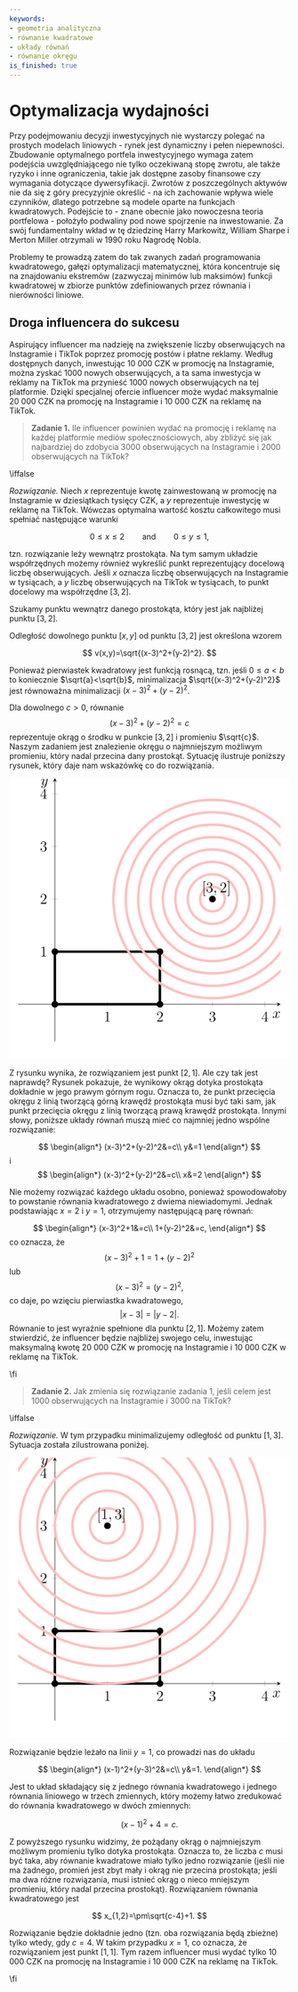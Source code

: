 ```yaml
---
keywords:
- geometria analityczna
- równanie kwadratowe
- układy równań
- równanie okręgu
is_finished: true
---
```



# Optymalizacja wydajności

Przy podejmowaniu decyzji inwestycyjnych nie wystarczy polegać na prostych modelach liniowych - rynek jest dynamiczny i pełen niepewności. 
Zbudowanie optymalnego portfela inwestycyjnego wymaga zatem podejścia uwzględniającego nie tylko oczekiwaną stopę zwrotu, ale także ryzyko i inne ograniczenia, takie jak dostępne zasoby finansowe czy wymagania dotyczące dywersyfikacji.
Zwrotów z poszczególnych aktywów nie da się z góry precyzyjnie określić - na ich zachowanie wpływa wiele czynników, dlatego potrzebne są modele oparte na funkcjach kwadratowych.
Podejście to - znane obecnie jako nowoczesna teoria portfelowa - położyło podwaliny pod nowe spojrzenie na inwestowanie. Za swój fundamentalny wkład w tę dziedzinę Harry Markowitz, William Sharpe i Merton Miller otrzymali w 1990 roku Nagrodę Nobla.

Problemy te prowadzą zatem do tak zwanych zadań programowania kwadratowego, gałęzi optymalizacji matematycznej, która koncentruje się na znajdowaniu ekstremów (zazwyczaj minimów lub maksimów) funkcji kwadratowej w zbiorze punktów zdefiniowanych przez równania i nierówności liniowe.

## Droga influencera do sukcesu

Aspirujący influencer ma nadzieję na zwiększenie liczby obserwujących na Instagramie i TikTok poprzez promocję postów i płatne reklamy. 
Według dostępnych danych, inwestując 10 000 CZK w promocję na Instagramie, można zyskać 1000 nowych obserwujących, a ta sama inwestycja w reklamy na TikTok ma przynieść 1000 nowych obserwujących na tej platformie.
Dzięki specjalnej ofercie influencer może wydać maksymalnie 20 000 CZK na promocję na Instagramie i 10 000 CZK na reklamę na TikTok.

> **Zadanie 1.** Ile influencer powinien wydać na promocję i reklamę na każdej platformie mediów społecznościowych, aby zbliżyć się jak najbardziej do zdobycia 3000 obserwujących na Instagramie i 2000 obserwujących na TikTok?

\iffalse

*Rozwiązanie.* Niech $x$ reprezentuje kwotę zainwestowaną w promocję na Instagramie w dziesiątkach tysięcy CZK, a $y$ reprezentuje inwestycję w reklamę na TikTok. Wówczas optymalna wartość kosztu całkowitego musi spełniać następujące warunki

$$
0\leq x \leq 2 \qquad\text{and}\qquad 0\leq y\leq 1,
$$

tzn. rozwiązanie leży wewnątrz prostokąta. Na tym samym układzie współrzędnych możemy również wykreślić punkt reprezentujący docelową liczbę obserwujących. Jeśli $x$ oznacza liczbę obserwujących na Instagramie w tysiącach, a $y$ liczbę obserwujących na TikTok w tysiącach, to punkt docelowy ma współrzędne $[3,2]$.

Szukamy punktu wewnątrz danego prostokąta, który jest jak najbliżej punktu $[3,2]$.

Odległość dowolnego punktu $[x,y]$ od punktu $[3,2]$ jest określona wzorem

$$
v(x,y)=\sqrt{(x-3)^2+(y-2)^2}.
$$

Ponieważ pierwiastek kwadratowy jest funkcją rosnącą, tzn. jeśli $0\leq a<b$ to koniecznie $\sqrt{a}<\sqrt{b}$, minimalizacja $\sqrt{(x-3)^2+(y-2)^2}$ jest równoważna minimalizacji $(x-3)^2+(y-2)^2$.

Dla dowolnego $c > 0$, równanie
$$
  (x-3)^2+(y-2)^2=c
$$
reprezentuje okrąg o środku w punkcie $[3,2]$ i promieniu $\sqrt{c}$. Naszym zadaniem jest znalezienie okręgu o najmniejszym możliwym promieniu, który nadal przecina dany prostokąt. Sytuację ilustruje poniższy rysunek, który daje nam wskazówkę co do rozwiązania.

![Zadanie 1- rozwiązanie](math4you_00051_01.svg)

Z rysunku wynika, że rozwiązaniem jest punkt $[2,1]$. Ale czy tak jest naprawdę? Rysunek pokazuje, że wynikowy okrąg dotyka prostokąta dokładnie w jego prawym górnym rogu. Oznacza to, że punkt przecięcia okręgu z linią tworzącą górną krawędź prostokąta musi być taki sam, jak punkt przecięcia okręgu z linią tworzącą prawą krawędź prostokąta. Innymi słowy, poniższe układy równań muszą mieć co najmniej jedno wspólne rozwiązanie:

$$
\begin{align*}
(x-3)^2+(y-2)^2&=c\\  
y&=1
\end{align*}
$$
i
$$
\begin{align*}
  (x-3)^2+(y-2)^2&=c\\ 
  x&=2
\end{align*}
$$

Nie możemy rozwiązać każdego układu osobno, ponieważ spowodowałoby to powstanie równania kwadratowego z dwiema niewiadomymi. Jednak podstawiając $x=2$ i $y=1$, otrzymujemy następującą parę równań:

$$
\begin{align*}
  (x-3)^2+1&=c\\ 
  1+(y-2)^2&=c,
\end{align*}
$$
co oznacza, że
$$
  (x-3)^2+1=1+(y-2)^2
$$
lub
$$
  (x-3)^2=(y-2)^2,
$$
co daje, po wzięciu pierwiastka kwadratowego,
$$
|x-3|=|y-2|.
$$
Równanie to jest wyraźnie spełnione dla punktu $[2,1]$. Możemy zatem stwierdzić, że influencer będzie najbliżej swojego celu, inwestując maksymalną kwotę 20 000 CZK w promocję na Instagramie i 10 000 CZK w reklamę na TikTok.

\fi

> **Zadanie 2.** Jak zmienia się rozwiązanie zadania 1, jeśli celem jest 1000 obserwujących na Instagramie i 3000 na TikTok?

\iffalse

*Rozwiązanie.* W tym przypadku minimalizujemy odległość od punktu $[1,3]$. Sytuacja została zilustrowana poniżej.

![Zadanie 2-rozwiązanie](math4you_00051_02.svg)

Rozwiązanie będzie leżało na linii $y=1$, co prowadzi nas do układu

$$
\begin{align*}
(x-1)^2+(y-3)^2&=c\\ 
y&=1.
\end{align*}
$$

Jest to układ składający się z jednego równania kwadratowego i jednego równania liniowego w trzech zmiennych, który możemy łatwo zredukować do równania kwadratowego w dwóch zmiennych:

$$
(x-1)^2+4=c.
$$

Z powyższego rysunku widzimy, że pożądany okrąg o najmniejszym możliwym promieniu tylko dotyka prostokąta. 
Oznacza to, że liczba $c$ musi być taka, aby równanie kwadratowe miało tylko jedno rozwiązanie (jeśli nie ma żadnego, promień jest zbyt mały i okrąg nie przecina prostokąta; jeśli ma dwa różne rozwiązania, musi istnieć okrąg o nieco mniejszym promieniu, który nadal przecina prostokąt). Rozwiązaniem równania kwadratowego jest

$$
x_{1,2}=\pm\sqrt{c-4}+1.
$$

Rozwiązanie będzie dokładnie jedno (tzn. oba rozwiązania będą zbieżne) tylko wtedy, gdy $c = 4$. W takim przypadku $x = 1$, co oznacza, że rozwiązaniem jest punkt $[1,1]$. Tym razem influencer musi wydać tylko 10 000 CZK na promocję na Instagramie i 10 000 CZK na reklamę na TikTok.

\fi

